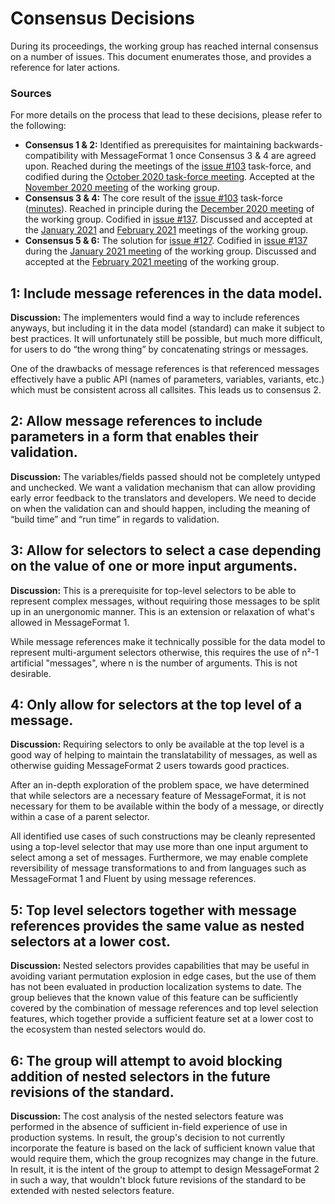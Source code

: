 # Consensus Decisions

During its proceedings, the working group has reached internal consensus on a number of issues.
This document enumerates those, and provides a reference for later actions.

### Sources

For more details on the process that lead to these decisions, please refer to the following:

- **Consensus 1 & 2:**
  Identified as prerequisites for maintaining backwards-compatibility with MessageFormat 1 once Consensus 3 & 4 are agreed upon.
  Reached during the meetings of the [issue #103](https://github.com/unicode-org/message-format-wg/issues/103) task-force, and codified during the [October 2020 task-force meeting](https://github.com/unicode-org/message-format-wg/blob/HEAD/meetings/task-force/%23103-2020-10-26.md).
  Accepted at the [November 2020 meeting](https://github.com/unicode-org/message-format-wg/blob/HEAD/meetings/2020/notes-2020-11-16.md) of the working group.
- **Consensus 3 & 4:**
  The core result of the [issue #103](https://github.com/unicode-org/message-format-wg/issues/103) task-force ([minutes](https://github.com/unicode-org/message-format-wg/tree/master/meetings/task-force)).
  Reached in principle during the [December 2020 meeting](https://github.com/unicode-org/message-format-wg/blob/HEAD/meetings/2020/notes-2020-12-14.md) of the working group.
  Codified in [issue #137](https://github.com/unicode-org/message-format-wg/issues/137).
  Discussed and accepted at the [January 2021](https://github.com/unicode-org/message-format-wg/issues/146) and [February 2021](https://github.com/unicode-org/message-format-wg/blob/HEAD/meetings/2021/notes-2021-02-15.md) meetings of the working group.
- **Consensus 5 & 6:**
  The solution for [issue #127](https://github.com/unicode-org/message-format-wg/issues/127).
  Codified in [issue #137](https://github.com/unicode-org/message-format-wg/issues/137) during the [January 2021 meeting](https://github.com/unicode-org/message-format-wg/issues/146) of the working group.
  Discussed and accepted at the  [February 2021 meeting](https://github.com/unicode-org/message-format-wg/blob/HEAD/meetings/2021/notes-2021-02-15.md) of the working group.

## 1: Include message references in the data model.

**Discussion:**
The implementers would find a way to include references anyways, but including it in the data model (standard) can make it subject to best practices.
It will unfortunately still be possible, but much more difficult, for users to do “the wrong thing” by concatenating strings or messages.

One of the drawbacks of message references is that referenced messages effectively have a public API (names of parameters, variables, variants, etc.) which must be consistent across all callsites.
This leads us to consensus 2.

## 2: Allow message references to include parameters in a form that enables their validation.

**Discussion:**
The variables/fields passed should not be completely untyped and unchecked.
We want a validation mechanism that can allow providing early error feedback to the translators and developers.
We need to decide on when the validation can and should happen, including the meaning of “build time” and “run time” in regards to validation.

## 3: Allow for selectors to select a case depending on the value of one or more input arguments.

**Discussion:**
This is a prerequisite for top-level selectors to be able to represent complex messages, without requiring those messages to be split up in an unergonomic manner.
This is an extension or relaxation of what's allowed in MessageFormat 1.

While message references make it technically possible for the data model to represent multi-argument selectors otherwise, this requires the use of n²-1 artificial "messages", where n is the number of arguments. This is not desirable.

## 4: Only allow for selectors at the top level of a message.

**Discussion:**
Requiring selectors to only be available at the top level is a good way of helping to maintain the translatability of messages, as well as otherwise guiding MessageFormat 2 users towards good practices.

After an in-depth exploration of the problem space, we have determined that while selectors are a necessary feature of MessageFormat, it is not necessary for them to be available within the body of a message, or directly within a case of a parent selector.

All identified use cases of such constructions may be cleanly represented using a top-level selector that may use more than one input argument to select among a set of messages.
Furthermore, we may enable complete reversibility of message transformations to and from languages such as MessageFormat 1 and Fluent by using message references.

## 5: Top level selectors together with message references provides the same value as nested selectors at a lower cost.

**Discussion:**
Nested selectors provides capabilities that may be useful in avoiding variant permutation explosion in edge cases, but the use of them has not been evaluated in production localization systems to date.
The group believes that the known value of this feature can be sufficiently covered by the combination of message references and top level selection features, which together provide a sufficient feature set at a lower cost to the ecosystem than nested selectors would do.

## 6: The group will attempt to avoid blocking addition of nested selectors in the future revisions of the standard.

**Discussion:**
The cost analysis of the nested selectors feature was performed in the absence of sufficient in-field experience of use in production systems.
In result, the group's decision to not currently incorporate the feature is based on the lack of sufficient known value that would require them, which the group recognizes may change in the future.
In result, it is the intent of the group to attempt to design MessageFormat 2 in such a way, that wouldn't block future revisions of the standard to be extended with nested selectors feature.
